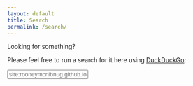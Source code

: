 ```yaml
---
layout: default
title: Search
permalink: /search/
---
```


Looking for something?

Please feel free to run a search for it here using [DuckDuckGo](https://duckduckgo.com/spread):

<form method="get" id="search" action="https://duckduckgo.com/">
<input type="hidden" name="sites" value="rooneymcnibnug.github.io"/>
<input type="hidden" name="kh” value="1"/>
<input class="search" type="text" name="q" maxlength="300" placeholder="site:rooneymcnibnug.github.io privacy"/>
<input type="submit" value="Search" style="visibility: hidden;" /></form>
